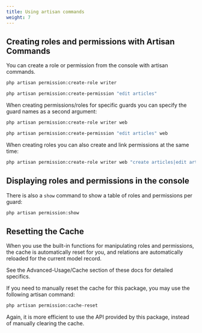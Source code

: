 ```yaml
---
title: Using artisan commands
weight: 7
---
```


## Creating roles and permissions with Artisan Commands

You can create a role or permission from the console with artisan commands.

```bash
php artisan permission:create-role writer
```

```bash
php artisan permission:create-permission "edit articles"
```

When creating permissions/roles for specific guards you can specify the guard names as a second argument:

```bash
php artisan permission:create-role writer web
```

```bash
php artisan permission:create-permission "edit articles" web
```

When creating roles you can also create and link permissions at the same time:

```bash
php artisan permission:create-role writer web "create articles|edit articles"
```

## Displaying roles and permissions in the console

There is also a `show` command to show a table of roles and permissions per guard:

```bash
php artisan permission:show
```

## Resetting the Cache

When you use the built-in functions for manipulating roles and permissions, the cache is automatically reset for you, and relations are automatically reloaded for the current model record.

See the Advanced-Usage/Cache section of these docs for detailed specifics.

If you need to manually reset the cache for this package, you may use the following artisan command:

```bash
php artisan permission:cache-reset
```

Again, it is more efficient to use the API provided by this package, instead of manually clearing the cache.
